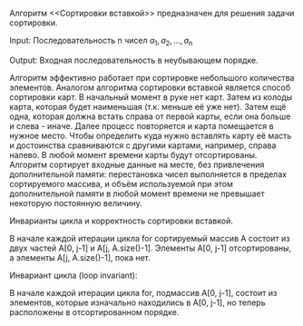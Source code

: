 Алгоритм <<Сортировки вставкой>> предназначен для решения задачи сортировки.

Input: Последовательность n чисел $a_1, a_2, ... , a_n$

Output: Входная последовательность в неубывающем порядке.

Алгоритм эффективно работает при сортировке небольшого количества элементов.
Аналогом алгоритма сортировки вставкой является способ сортировки карт. В начальный момент
в руке нет карт. Затем из колоды карта, которая будет наименьшая (т.к. меньше её уже нет). Затем ещё одна, которая должна встать справа от первой карты, если она больше и слева - иначе. Далее процесс повторяется и карта помещается в нужное место. Чтобы определить куда нужно вставлять карту её масть и достоинства сравниваются с другими картами, например, справа налево. В любой момент времени карты будут отсортированы.
Алгоритм сортирует входные данные на месте, без привлечения дополнительной памяти: перестановка чисел выполняется в пределах сортируемого массива, и объём используемой при этом дополнительной памяти в любой момент времени не превышает некоторую постоянную величину.

Инварианты цикла и корректность сортировки вставкой.

В начале каждой итерации цикла for сортируемый массив А  состоит из двух частей А[0, j-1] и A[j, A.size()-1]. Элементы А[0, j-1] отсортированы, а элементы A[j, A.size()-1], пока нет.

Инвариант цикла (loop invariant):

В начале каждой итерации цикла for, подмассив A[0, j-1], состоит из элементов, которые изначально находились в A[0, j-1], но теперь расположены в отсортированном порядке. 
